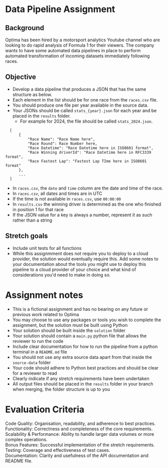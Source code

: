 # Data Pipeline Assignment

## Background
Optima has been hired by a motorsport analytics Youtube channel who are looking to do rapid analysis of Formula 1 for their viewers. The company wants to have some automated data pipelines in place to perform automated transformation of incoming datasets immediately following races.

## Objective
- Develop a data pipeline that produces a JSON that has the same structure as below.
- Each element in the list should be for one race from the `races.csv` file.
- You should produce one file per year available in the source data.
- Your JSONs should be called `stats_{year}.json` for each year and be placed in the `results` folder. 
  - For example for 2024, the file should be called `stats_2024.json`.

```
  [
	  {
		  "Race Name": "Race Name here",
		  "Race Round": Race Number here,
		  "Race Datetime": "Race Datetime here in ISO8601 format",
		  "Race Winning driverId": "Race Datetime here in RFC3339 format",
		  "Race Fastest Lap": "Fastest Lap TIme here in ISO8601 format"
	  },
	  ...
  ]
```

- In `races.csv`, the `date` and `time` column are the date and time of the race.
- In `races.csv`, all dates and times are in UTC
- If the time is not available in `races.csv`, use `00:00:00`
- In `results.csv` the winning driver is determined as the one who finished in position 1 for that race
- If the JSON value for a key is always a number, represent it as such rather than a string

## Stretch goals
- Include unit tests for all functions
- While this assignmment does not require you to deploy to a cloud provider, the solution would eventually require this. Add some notes to your documentation about the tools you might use to deploy this pipeline to a cloud provider of your choice and what kind of considerations you'd need to make in doing so.


# Assignment notes
- This is a fictional assignment and has no bearing on any future or previous work related to Optima
- You may choose to use any packages or tools you wish to complete the assignment, but the solution must be built using Python
- Your solution should be built inside the `solution` folder
- Your solution should contain a `main.py` python file that allows the reviewer to run the code
- Include clear documentation for how to run the pipeline from a python terminal in a `README.md` file
- You should not use any extra source data apart from that inside the `source-data` folder
- Your code should adhere to Python best practices and should be clear for a reviewer to read
- Clearly indicate if any stretch requirements have been undertaken
- All output files should be placed in the `results` folder in your branch when merging, the folder structure is up to you

# Evaluation Criteria
Code Quality: Organisation, readability, and adherence to best practices.  
Functionality: Correctness and completeness of the core requirements.  
Scalability & Performance: Ability to handle larger data volumes or more complex operations.  
Bonus Features: Successful implementation of the stretch requirements.  
Testing: Coverage and effectiveness of test cases.  
Documentation: Clarity and usefulness of the API documentation and README file.  
